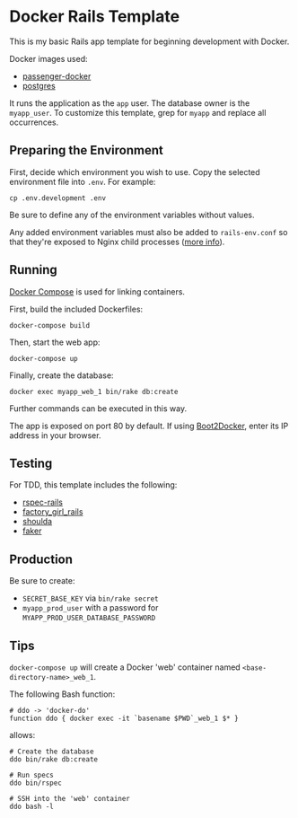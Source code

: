 # Docker Rails Template

This is my basic Rails app template for beginning development with Docker.

Docker images used:

- [passenger-docker](https://github.com/phusion/passenger-docker)
- [postgres](https://registry.hub.docker.com/_/postgres/)

It runs the application as the `app` user. The database owner is the
`myapp_user`. To customize this template, grep for `myapp` and replace all
occurrences.

## Preparing the Environment

First, decide which environment you wish to use. Copy the selected environment
file into `.env`. For example:

    cp .env.development .env

Be sure to define any of the environment variables without values.

Any added environment variables must also be added to `rails-env.conf` so that
they're exposed to Nginx child processes ([more info](https://github.com/phusion/passenger-docker#setting-environment-variables-in-nginx)).

## Running

[Docker Compose](https://docs.docker.com/compose/) is used for linking containers.

First, build the included Dockerfiles:

    docker-compose build

Then, start the web app:

    docker-compose up

Finally, create the database:

    docker exec myapp_web_1 bin/rake db:create

Further commands can be executed in this way.

The app is exposed on port 80 by default. If using
[Boot2Docker](https://github.com/boot2docker/boot2docker), enter its IP
address in your browser.

## Testing

For TDD, this template includes the following:

- [rspec-rails](https://github.com/rspec/rspec-rails)
- [factory_girl_rails](https://github.com/thoughtbot/factory_girl_rails)
- [shoulda](https://github.com/thoughtbot/shoulda)
- [faker](https://github.com/stympy/faker)

## Production

Be sure to create:

- `SECRET_BASE_KEY` via `bin/rake secret`
- `myapp_prod_user` with a password for `MYAPP_PROD_USER_DATABASE_PASSWORD`

## Tips

`docker-compose up` will create a Docker 'web' container named `<base-directory-name>_web_1`.

The following Bash function:

    # ddo -> 'docker-do'
    function ddo { docker exec -it `basename $PWD`_web_1 $* }

allows:

    # Create the database
    ddo bin/rake db:create

    # Run specs
    ddo bin/rspec

    # SSH into the 'web' container
    ddo bash -l
